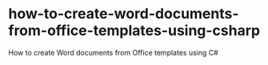 how-to-create-word-documents-from-office-templates-using-csharp
===============================================================

How to create Word documents from Office templates using C#